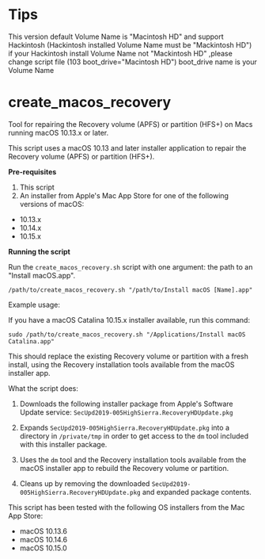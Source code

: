 # Tips
This version default Volume Name is "Macintosh HD"
and support Hackintosh (Hackintosh installed Volume Name must be "Mackintosh HD")
if your Hackintosh install Volume Name not "Mackintosh HD" ,please change script file (103 boot_drive="Macintosh HD") boot_drive name is your Volume Name

# create_macos_recovery
Tool for repairing the Recovery volume (APFS) or partition (HFS+) on Macs running macOS 10.13.x or later.

This script uses a macOS 10.13 and later installer application to repair the Recovery volume (APFS) or partition (HFS+).

**Pre-requisites**

1. This script
2. An installer from Apple's Mac App Store for one of the following versions of macOS:

* 10.13.x
* 10.14.x
* 10.15.x


**Running the script**

Run the `create_macos_recovery.sh` script with one argument: the path to an "Install macOS.app".

`/path/to/create_macos_recovery.sh "/path/to/Install macOS [Name].app"`


Example usage: 

If you have a macOS Catalina 10.15.x installer available, run this command:

`sudo /path/to/create_macos_recovery.sh "/Applications/Install macOS Catalina.app"`

This should replace the existing Recovery volume or partition with a fresh install, using the Recovery installation tools available from the macOS installer app.


What the script does:

1. Downloads the following installer package from Apple's Software Update service: `SecUpd2019-005HighSierra.RecoveryHDUpdate.pkg`

2. Expands `SecUpd2019-005HighSierra.RecoveryHDUpdate.pkg` into a directory in `/private/tmp` in order to get access to the `dm` tool included with this installer package.

3. Uses the `dm` tool and the Recovery installation tools available from the macOS installer app to rebuild the Recovery volume or partition.

4. Cleans up by removing the downloaded `SecUpd2019-005HighSierra.RecoveryHDUpdate.pkg` and expanded package contents.

This script has been tested with the following OS installers from the Mac App Store:

* macOS 10.13.6
* macOS 10.14.6
* macOS 10.15.0
